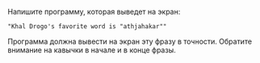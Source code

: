 
Напишите программу, которая выведет на экран:

```text
"Khal Drogo's favorite word is "athjahakar""
```
Программа должна вывести на экран эту фразу в точности. Обратите внимание на кавычки в начале и в конце фразы.
